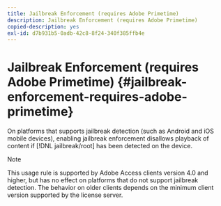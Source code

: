 ```yaml
---
title: Jailbreak Enforcement (requires Adobe Primetime)
description: Jailbreak Enforcement (requires Adobe Primetime)
copied-description: yes
exl-id: d7b931b5-0adb-42c8-8f24-340f385ffb4e
---
```

# Jailbreak Enforcement (requires Adobe Primetime) {#jailbreak-enforcement-requires-adobe-primetime}

On platforms that supports jailbreak detection (such as Android and iOS mobile devices), enabling jailbreak enforcement disallows playback of content if [!DNL jailbreak/root] has been detected on the device.

>[!NOTE]
>
>This usage rule is supported by Adobe Access clients version 4.0 and higher, but has no effect on platforms that do not support jailbreak detection. The behavior on older clients depends on the minimum client version supported by the license server.
